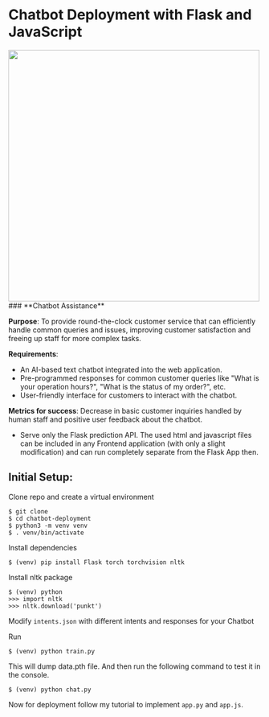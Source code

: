 # Chatbot Deployment with Flask and JavaScript

<img width="500px" height="500px" src="![chatbot](https://github.com/9802HEMENSAN/ChatBot/assets/111531676/c3bdcaa9-379b-475e-9139-bcee1546c6b8)"/>
 ### **Chatbot Assistance**

**Purpose**: To provide round-the-clock customer service that can efficiently handle common queries and issues, improving customer satisfaction and freeing up staff for more complex tasks.

**Requirements**:

- An AI-based text chatbot integrated into the web application.
- Pre-programmed responses for common customer queries like "What is your operation hours?", "What is the status of my order?", etc.
- User-friendly interface for customers to interact with the chatbot.

**Metrics for success**: Decrease in basic customer inquiries handled by human staff and positive user feedback about the chatbot.

- Serve only the Flask prediction API. The used html and javascript files can be included in any Frontend application (with only a slight modification) and can run completely separate from the Flask App then.

## Initial Setup:
Clone repo and create a virtual environment
```
$ git clone  
$ cd chatbot-deployment
$ python3 -m venv venv
$ . venv/bin/activate
```
Install dependencies
```
$ (venv) pip install Flask torch torchvision nltk
```
Install nltk package
```
$ (venv) python
>>> import nltk
>>> nltk.download('punkt')
```
Modify `intents.json` with different intents and responses for your Chatbot

Run
```
$ (venv) python train.py
```
This will dump data.pth file. And then run
the following command to test it in the console.
```
$ (venv) python chat.py
```

Now for deployment follow my tutorial to implement `app.py` and `app.js`.
 

 
